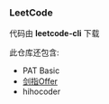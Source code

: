 ### LeetCode

代码由 __leetcode-cli__ 下载


此仓库还包含:
- PAT Basic
- [剑指Offer](./coding-interview)
- hihocoder

